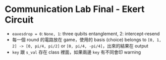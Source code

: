 # Communication Lab Final - Ekert Circuit

- `eavesdrop = 0`: `None, 1`: three qubits entanglement, 2: intercept-resend
- 每一個 round 的電路放在 game，使用的 basis (choice) belongs to `[0, 1, 2] -> [0, pi/4, pi/2]` or `[0, pi/4, -pi/4]`，出來的結果在 output
- `key` 跟 `s_val` 存在 class 裡面，如果兩邊 `key` 有不同會印 warning
